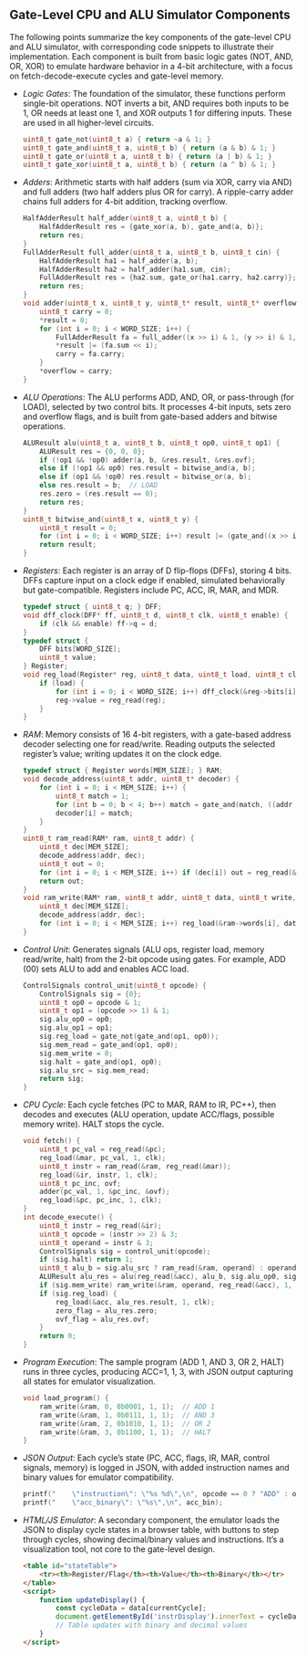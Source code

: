 
## Gate-Level CPU and ALU Simulator Components

The following points summarize the key components of the gate-level CPU and ALU simulator,
with corresponding code snippets to illustrate their implementation. Each component is built
from basic logic gates (NOT, AND, OR, XOR) to emulate hardware behavior in a 4-bit architecture,
with a focus on fetch-decode-execute cycles and gate-level memory.

- *Logic Gates*: The foundation of the simulator, these functions perform single-bit operations.
  NOT inverts a bit, AND requires both inputs to be 1, OR needs at least one 1, and XOR outputs 1
  for differing inputs. These are used in all higher-level circuits.
  ```c
  uint8_t gate_not(uint8_t a) { return ~a & 1; }
  uint8_t gate_and(uint8_t a, uint8_t b) { return (a & b) & 1; }
  uint8_t gate_or(uint8_t a, uint8_t b) { return (a | b) & 1; }
  uint8_t gate_xor(uint8_t a, uint8_t b) { return (a ^ b) & 1; }
  ```

- *Adders*: Arithmetic starts with half adders (sum via XOR, carry via AND) and full adders (two
  half adders plus OR for carry). A ripple-carry adder chains full adders for 4-bit addition,
  tracking overflow.
  ```c
  HalfAdderResult half_adder(uint8_t a, uint8_t b) {
      HalfAdderResult res = {gate_xor(a, b), gate_and(a, b)};
      return res;
  }
  FullAdderResult full_adder(uint8_t a, uint8_t b, uint8_t cin) {
      HalfAdderResult ha1 = half_adder(a, b);
      HalfAdderResult ha2 = half_adder(ha1.sum, cin);
      FullAdderResult res = {ha2.sum, gate_or(ha1.carry, ha2.carry)};
      return res;
  }
  void adder(uint8_t x, uint8_t y, uint8_t* result, uint8_t* overflow) {
      uint8_t carry = 0;
      *result = 0;
      for (int i = 0; i < WORD_SIZE; i++) {
          FullAdderResult fa = full_adder((x >> i) & 1, (y >> i) & 1, carry);
          *result |= (fa.sum << i);
          carry = fa.carry;
      }
      *overflow = carry;
  }
  ```

- *ALU Operations*: The ALU performs ADD, AND, OR, or pass-through (for LOAD), selected by
  two control bits. It processes 4-bit inputs, sets zero and overflow flags, and is built
  from gate-based adders and bitwise operations.
  ```c
  ALUResult alu(uint8_t a, uint8_t b, uint8_t op0, uint8_t op1) {
      ALUResult res = {0, 0, 0};
      if (!op1 && !op0) adder(a, b, &res.result, &res.ovf);
      else if (!op1 && op0) res.result = bitwise_and(a, b);
      else if (op1 && !op0) res.result = bitwise_or(a, b);
      else res.result = b;  // LOAD
      res.zero = (res.result == 0);
      return res;
  }
  uint8_t bitwise_and(uint8_t x, uint8_t y) {
      uint8_t result = 0;
      for (int i = 0; i < WORD_SIZE; i++) result |= (gate_and((x >> i) & 1, (y >> i) & 1) << i);
      return result;
  }
  ```

- *Registers*: Each register is an array of D flip-flops (DFFs), storing 4 bits. DFFs capture input
  on a clock edge if enabled, simulated behaviorally but gate-compatible. Registers include PC, ACC, IR, MAR, and MDR.
  ```c
  typedef struct { uint8_t q; } DFF;
  void dff_clock(DFF* ff, uint8_t d, uint8_t clk, uint8_t enable) {
      if (clk && enable) ff->q = d;
  }
  typedef struct {
      DFF bits[WORD_SIZE];
      uint8_t value;
  } Register;
  void reg_load(Register* reg, uint8_t data, uint8_t load, uint8_t clk) {
      if (load) {
          for (int i = 0; i < WORD_SIZE; i++) dff_clock(&reg->bits[i], (data >> i) & 1, clk, 1);
          reg->value = reg_read(reg);
      }
  }
  ```

- *RAM*: Memory consists of 16 4-bit registers, with a gate-based address decoder selecting one for
  read/write. Reading outputs the selected register’s value; writing updates it on the clock edge.
  ```c
  typedef struct { Register words[MEM_SIZE]; } RAM;
  void decode_address(uint8_t addr, uint8_t* decoder) {
      for (int i = 0; i < MEM_SIZE; i++) {
          uint8_t match = 1;
          for (int b = 0; b < 4; b++) match = gate_and(match, ((addr >> b) & 1) == ((i >> b) & 1));
          decoder[i] = match;
      }
  }
  uint8_t ram_read(RAM* ram, uint8_t addr) {
      uint8_t dec[MEM_SIZE];
      decode_address(addr, dec);
      uint8_t out = 0;
      for (int i = 0; i < MEM_SIZE; i++) if (dec[i]) out = reg_read(&ram->words[i]);
      return out;
  }
  void ram_write(RAM* ram, uint8_t addr, uint8_t data, uint8_t write, uint8_t clk) {
      uint8_t dec[MEM_SIZE];
      decode_address(addr, dec);
      for (int i = 0; i < MEM_SIZE; i++) reg_load(&ram->words[i], data, gate_and(dec[i], write), clk);
  }
  ```

- *Control Unit*: Generates signals (ALU ops, register load, memory read/write, halt) from the 2-bit
  opcode using gates. For example, ADD (00) sets ALU to add and enables ACC load.
  ```c
  ControlSignals control_unit(uint8_t opcode) {
      ControlSignals sig = {0};
      uint8_t op0 = opcode & 1;
      uint8_t op1 = (opcode >> 1) & 1;
      sig.alu_op0 = op0;
      sig.alu_op1 = op1;
      sig.reg_load = gate_not(gate_and(op1, op0));
      sig.mem_read = gate_and(op1, op0);
      sig.mem_write = 0;
      sig.halt = gate_and(op1, op0);
      sig.alu_src = sig.mem_read;
      return sig;
  }
  ```

- *CPU Cycle*: Each cycle fetches (PC to MAR, RAM to IR, PC++), then decodes and executes (ALU operation,
  update ACC/flags, possible memory write). HALT stops the cycle.
  ```c
  void fetch() {
      uint8_t pc_val = reg_read(&pc);
      reg_load(&mar, pc_val, 1, clk);
      uint8_t instr = ram_read(&ram, reg_read(&mar));
      reg_load(&ir, instr, 1, clk);
      uint8_t pc_inc, ovf;
      adder(pc_val, 1, &pc_inc, &ovf);
      reg_load(&pc, pc_inc, 1, clk);
  }
  int decode_execute() {
      uint8_t instr = reg_read(&ir);
      uint8_t opcode = (instr >> 2) & 3;
      uint8_t operand = instr & 3;
      ControlSignals sig = control_unit(opcode);
      if (sig.halt) return 1;
      uint8_t alu_b = sig.alu_src ? ram_read(&ram, operand) : operand;
      ALUResult alu_res = alu(reg_read(&acc), alu_b, sig.alu_op0, sig.alu_op1);
      if (sig.mem_write) ram_write(&ram, operand, reg_read(&acc), 1, clk);
      if (sig.reg_load) {
          reg_load(&acc, alu_res.result, 1, clk);
          zero_flag = alu_res.zero;
          ovf_flag = alu_res.ovf;
      }
      return 0;
  }
  ```

- *Program Execution*: The sample program (ADD 1, AND 3, OR 2, HALT) runs in three cycles, producing
  ACC=1, 1, 3, with JSON output capturing all states for emulator visualization.
  ```c
  void load_program() {
      ram_write(&ram, 0, 0b0001, 1, 1);  // ADD 1
      ram_write(&ram, 1, 0b0111, 1, 1);  // AND 3
      ram_write(&ram, 2, 0b1010, 1, 1);  // OR 2
      ram_write(&ram, 3, 0b1100, 1, 1);  // HALT
  }
  ```

- *JSON Output*: Each cycle’s state (PC, ACC, flags, IR, MAR, control signals, memory) is logged in
  JSON, with added instruction names and binary values for emulator compatibility.
  ```c
  printf("    \"instruction\": \"%s %d\",\n", opcode == 0 ? "ADD" : opcode == 1 ? "AND" : opcode == 2 ? "OR" : "HALT", instr & 3);
  printf("    \"acc_binary\": \"%s\",\n", acc_bin);
  ```

- *HTML/JS Emulator*: A secondary component, the emulator loads the JSON to display cycle states in a
  browser table, with buttons to step through cycles, showing decimal/binary values and instructions.
  It’s a visualization tool, not core to the gate-level design.
  ```html
  <table id="stateTable">
      <tr><th>Register/Flag</th><th>Value</th><th>Binary</th></tr>
  </table>
  <script>
      function updateDisplay() {
          const cycleData = data[currentCycle];
          document.getElementById('instrDisplay').innerText = cycleData.instruction;
          // Table updates with binary and decimal values
      }
  </script>
  ```
